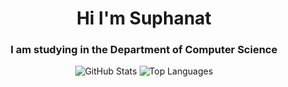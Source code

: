 <h1 align="center">Hi I'm Suphanat</h1>
<h3 align="center">I am studying in the Department of Computer Science</h3>

<div  align="center" gap="20px">
  <img src="https://github-readme-stats.vercel.app/api?username=suphanatchanlek30&theme=holi&show_icons=true" alt="GitHub Stats">
  <img src="https://github-readme-stats.vercel.app/api/top-langs/?username=suphanatchanlek30&layout=compact" alt="Top Languages">
</div>
 

